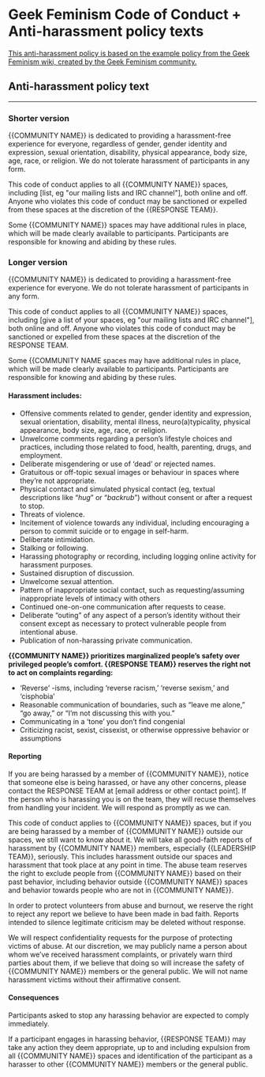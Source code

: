 # Geek Feminism Code of Conduct + Anti-harassment policy texts

[This anti-harassment policy is based on the example policy from the Geek Feminism wiki, created by the Geek Feminism community.](http://geekfeminism.wikia.com/wiki/Community_anti-harassment)

## Anti-harassment policy text
-----
### Shorter version
{{COMMUNITY NAME}} is dedicated to providing a harassment-free experience for everyone, regardless of gender, gender identity and expression, sexual orientation, disability, physical appearance, body size, age, race, or religion. We do not tolerate harassment of participants in any form.

This code of conduct applies to all {{COMMUNITY NAME}} spaces, including [list, eg "our mailing lists and IRC channel"], both online and off. Anyone who violates this code of conduct may be sanctioned or expelled from these spaces at the discretion of the {{RESPONSE TEAM}}.

Some {{COMMUNITY NAME}} spaces may have additional rules in place, which will be made clearly available to participants. Participants are responsible for knowing and abiding by these rules.

### Longer version
{{COMMUNITY NAME}} is dedicated to providing a harassment-free experience for everyone. We do not tolerate harassment of participants in any form.

This code of conduct applies to all {{COMMUNITY NAME}} spaces, including [give a list of your spaces, eg "our mailing lists and IRC channel"], both online and off. Anyone who violates this code of conduct may be sanctioned or expelled from these spaces at the discretion of the RESPONSE TEAM.

Some {{COMMUNITY NAME spaces may have additional rules in place, which will be made clearly available to participants. Participants are responsible for knowing and abiding by these rules.

#### Harassment includes:

- Offensive comments related to gender, gender identity and expression, sexual orientation, disability, mental illness, neuro(a)typicality, physical appearance, body size, age, race, or religion.
- Unwelcome comments regarding a person’s lifestyle choices and practices, including those related to food, health, parenting, drugs, and employment.
- Deliberate misgendering or use of ‘dead’ or rejected names.
- Gratuitous or off-topic sexual images or behaviour  in spaces where they’re not appropriate.
- Physical contact and simulated physical contact (eg, textual descriptions like “*hug*” or “*backrub*”) without consent or after a request to stop.
- Threats of violence.
- Incitement of violence towards any individual, including encouraging a person to commit suicide or to engage in self-harm.
- Deliberate intimidation.
- Stalking or following.
- Harassing photography or recording, including logging online activity for harassment purposes.
- Sustained disruption of discussion.
- Unwelcome sexual attention.
- Pattern of inappropriate social contact, such as requesting/assuming inappropriate levels of intimacy with others
- Continued one-on-one communication after requests to cease.
- Deliberate “outing” of any aspect of a person’s identity without their consent except as necessary to protect vulnerable people from intentional abuse.
- Publication of non-harassing private communication.

**{{COMMUNITY NAME}} prioritizes marginalized people’s safety over privileged people’s comfort. {{RESPONSE TEAM}} reserves the right not to act on complaints regarding:**

- ‘Reverse’ -isms, including ‘reverse racism,’ ‘reverse sexism,’ and ‘cisphobia’
- Reasonable communication of boundaries, such as “leave me alone,” “go away,” or “I’m not discussing this with you.”
- Communicating in a ‘tone’ you don’t find congenial
- Criticizing racist, sexist, cissexist, or otherwise oppressive behavior or assumptions

#### Reporting
If you are being harassed by a member of {{COMMUNITY NAME}}, notice that someone else is being harassed, or have any other concerns, please contact the RESPONSE TEAM at [email address or other contact point]. If the person who is harassing you is on the team, they will recuse themselves from handling your incident. We will respond as promptly as we can.

This code of conduct applies to {{COMMUNITY NAME}} spaces, but if you are being harassed by a member of {{COMMUNITY NAME}} outside our spaces, we still want to know about it. We will take all good-faith reports of harassment by {{COMMUNITY NAME}} members, especially {{LEADERSHIP TEAM}}, seriously. This includes harassment outside our spaces and harassment that took place at any point in time. The abuse team reserves the right to exclude people from {{COMMUNITY NAME}} based on their past behavior, including behavior outside {{COMMUNITY NAME}} spaces and behavior towards people who are not in {{COMMUNITY NAME}}.

In order to protect volunteers from abuse and burnout, we reserve the right to reject any report we believe to have been made in bad faith. Reports intended to silence legitimate criticism may be deleted without response.

We will respect confidentiality requests for the purpose of protecting victims of abuse. At our discretion, we may publicly name a person about whom we’ve received harassment complaints, or privately warn third parties about them, if we believe that doing so will increase the safety of {{COMMUNITY NAME}} members or the general public. We will not name harassment victims without their affirmative consent.

#### Consequences
Participants asked to stop any harassing behavior are expected to comply immediately.

If a participant engages in harassing behavior, {{RESPONSE TEAM}} may take any action they deem appropriate, up to and including expulsion from all {{COMMUNITY NAME}} spaces and identification of the participant as a harasser to other {{COMMUNITY NAME}} members or the general public.